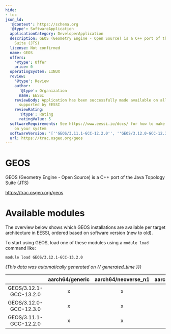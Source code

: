 ```yaml
---
hide:
- toc
json_ld:
  '@context': https://schema.org
  '@type': SoftwareApplication
  applicationCategory: DeveloperApplication
  description: GEOS (Geometry Engine - Open Source) is a C++ port of the Java Topology
    Suite (JTS)
  license: Not confirmed
  name: GEOS
  offers:
    '@type': Offer
    price: 0
  operatingSystem: LINUX
  review:
    '@type': Review
    author:
      '@type': Organization
      name: EESSI
    reviewBody: Application has been successfully made available on all architectures
      supported by EESSI
    reviewRating:
      '@type': Rating
      ratingValue: 5
  softwareRequirements: See https://www.eessi.io/docs/ for how to make EESSI available
    on your system
  softwareVersion: '[''GEOS/3.11.1-GCC-12.2.0'', ''GEOS/3.12.0-GCC-12.3.0'', ''GEOS/3.12.1-GCC-13.2.0'']'
  url: https://trac.osgeo.org/geos
---
```


GEOS
====


GEOS (Geometry Engine - Open Source) is a C++ port of the Java Topology Suite (JTS)

https://trac.osgeo.org/geos
# Available modules


The overview below shows which GEOS installations are available per target architecture in EESSI, ordered based on software version (new to old).

To start using GEOS, load one of these modules using a `module load` command like:

```shell
module load GEOS/3.12.1-GCC-13.2.0
```

*(This data was automatically generated on {{ generated_time }})*  

| |aarch64/generic|aarch64/neoverse_n1|aarch64/neoverse_v1|x86_64/generic|x86_64/amd/zen2|x86_64/amd/zen3|x86_64/amd/zen4|x86_64/intel/haswell|x86_64/intel/sapphirerapids|x86_64/intel/skylake_avx512|
| :---: | :---: | :---: | :---: | :---: | :---: | :---: | :---: | :---: | :---: | :---: |
|GEOS/3.12.1-GCC-13.2.0|x|x|x|x|x|x|x|x|x|x|
|GEOS/3.12.0-GCC-12.3.0|x|x|x|x|x|x|x|x|x|x|
|GEOS/3.11.1-GCC-12.2.0|x|x|x|x|x|x|x|x|x|x|
